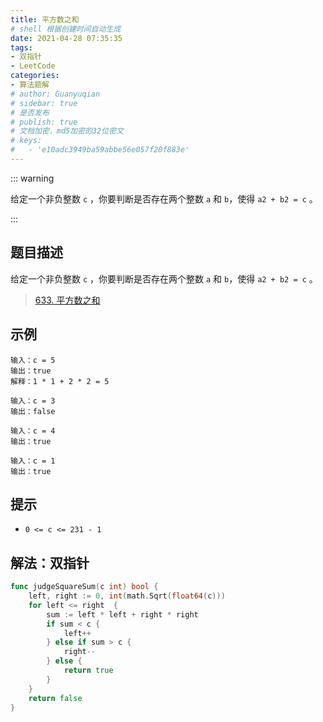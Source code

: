 ```yaml
---
title: 平方数之和
# shell 根据创建时间自动生成
date: 2021-04-28 07:35:35
tags:
- 双指针
- LeetCode
categories:
- 算法题解
# author: Guanyuqian
# sidebar: true
# 是否发布
# publish: true
# 文档加密，md5加密的32位密文
# keys:
# 	- 'e10adc3949ba59abbe56e057f20f883e'
---
```


::: warning

给定一个非负整数 `c` ，你要判断是否存在两个整数 `a` 和 `b`，使得 `a2 + b2 = c` 。

:::

<!-- more -->

## 题目描述

给定一个非负整数 `c` ，你要判断是否存在两个整数 `a` 和 `b`，使得 `a2 + b2 = c` 。

> [633. 平方数之和](https://leetcode-cn.com/problems/sum-of-square-numbers/)



## 示例

```
输入：c = 5
输出：true
解释：1 * 1 + 2 * 2 = 5

输入：c = 3
输出：false

输入：c = 4
输出：true

输入：c = 1
输出：true
```



## 提示

- `0 <= c <= 231 - 1`

## 解法：双指针

```go
func judgeSquareSum(c int) bool {
    left, right := 0, int(math.Sqrt(float64(c)))
    for left <= right  {
        sum := left * left + right * right
        if sum < c {
            left++
        } else if sum > c {
            right--
        } else {
            return true
        }
    }
    return false
}
```


